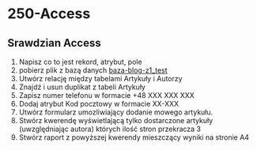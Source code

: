 # 250-Access

## Srawdzian Access

1. Napisz co to jest rekord, atrybut, pole
2. pobierz plik z bazą danych [baza-blog-z1_test](https://drive.google.com/file/d/1RaS5a0VBRlFuVGejiG-jCX3VtSHVaZcr/view?usp=sharing)
3. Utwórz relację między tabelami Artykuły i Autorzy
4. Znajdź i usun duplikat z tabeli Artykuły
5. Zapisz numer telefonu w formacie +48 XXX XXX XXX
6. Dodaj atrybut Kod pocztowy w formacie XX-XXX
7. Utwórz formularz umozliwiający dodanie mowego artykułu.
8. Stwórz kwerendę wyświetlającą tylko dostarczone artykuły (uwzględniając autora) których ilość stron przekracza 3
9. Stwórz raport z powyższej kwerendy mieszczący wyniki na stronie A4
